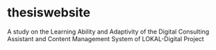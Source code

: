 # thesiswebsite
A study on the Learning Ability and Adaptivity of the Digital Consulting Assistant and Content Management System of LOKAL-Digital Project
